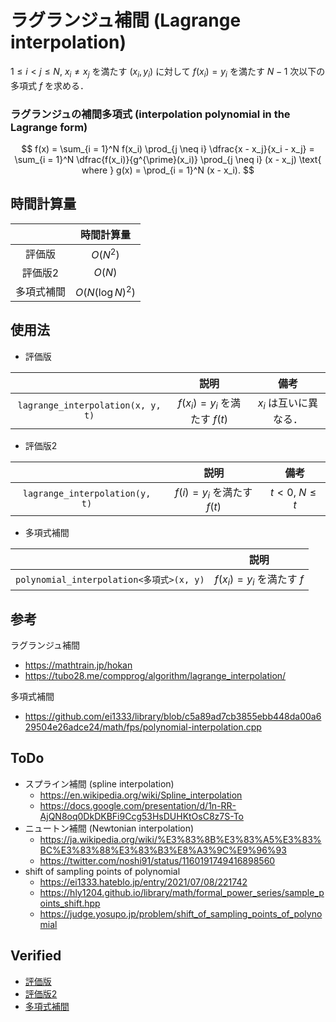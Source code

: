 # ラグランジュ補間 (Lagrange interpolation)

$1 \leq i < j \leq N,\ x_i \neq x_j$ を満たす $(x_i, y_i)$ に対して $f(x_i) = y_i$ を満たす $N - 1$ 次以下の多項式 $f$ を求める．


### ラグランジュの補間多項式 (interpolation polynomial in the Lagrange form)

$$
  f(x) = \sum_{i = 1}^N f(x_i) \prod_{j \neq i} \dfrac{x - x_j}{x_i - x_j} = \sum_{i = 1}^N \dfrac{f(x_i)}{g^{\prime}(x_i)} \prod_{j \neq i} (x - x_j) \text{ where } g(x) = \prod_{i = 1}^N (x - x_i).
$$


## 時間計算量

||時間計算量|
|:--:|:--:|
|評価版|$O(N^2)$|
|評価版2|$O(N)$|
|多項式補間|$O(N(\log{N})^2)$|


## 使用法

- 評価版

||説明|備考|
|:--:|:--:|:--:|
|`lagrange_interpolation(x, y, t)`|$f(x_i) = y_i$ を満たす $f(t)$|$x_i$ は互いに異なる．|

- 評価版2

||説明|備考|
|:--:|:--:|:--:|
|`lagrange_interpolation(y, t)`|$f(i) = y_i$ を満たす $f(t)$|$t < 0,\ N \leq t$|

- 多項式補間

||説明|
|:--:|:--:|
|`polynomial_interpolation<多項式>(x, y)`|$f(x_i) = y_i$ を満たす $f$|


## 参考

ラグランジュ補間
- https://mathtrain.jp/hokan
- https://tubo28.me/compprog/algorithm/lagrange_interpolation/

多項式補間
- https://github.com/ei1333/library/blob/c5a89ad7cb3855ebb448da00a629504e26adce24/math/fps/polynomial-interpolation.cpp


## ToDo

- スプライン補間 (spline interpolation)
  - https://en.wikipedia.org/wiki/Spline_interpolation
  - https://docs.google.com/presentation/d/1n-RR-AjQN8oq0DkDKBFi9Ccg53HsDUHKtOsC8z7S-To
- ニュートン補間 (Newtonian interpolation)
  - https://ja.wikipedia.org/wiki/%E3%83%8B%E3%83%A5%E3%83%BC%E3%83%88%E3%83%B3%E8%A3%9C%E9%96%93
  - https://twitter.com/noshi91/status/1160191749416898560
- shift of sampling points of polynomial
  - https://ei1333.hateblo.jp/entry/2021/07/08/221742
  - https://hly1204.github.io/library/math/formal_power_series/sample_points_shift.hpp
  - https://judge.yosupo.jp/problem/shift_of_sampling_points_of_polynomial


## Verified

- [評価版](https://atcoder.jp/contests/arc033/submissions/10088080)
- [評価版2](https://atcoder.jp/contests/arc033/submissions/10510969)
- [多項式補間](https://judge.yosupo.jp/submission/3794)
